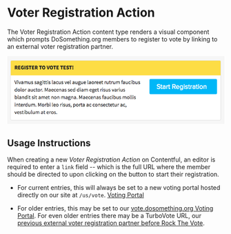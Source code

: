 # Voter Registration Action

The Voter Registration Action content type renders a visual component which prompts DoSomething.org members to register to vote by linking to an external voter registration partner.

![Voter Registration Action component](../../.gitbook/assets/voter-registration-action-component.png)

## Usage Instructions

When creating a new _Voter Registration Action_ on Contentful, an editor is required to enter a `link` field -- which is the full URL where the member should be directed to upon clicking on the button to start their registration.

-   For current entries, this will always be set to a new voting portal hosted directly on our site at `/us/vote`. [Voting Portal](development/features/voter-registration.md#voting-portal)

-   For older entries, this may be set to our [vote.dosomething.org Voting Portal](development/features/voter-registration.md#voting-portal). For even older entries there may be a TurboVote URL, our [previous external voter registration partner before Rock The Vote](https://github.com/DoSomething/chompy/tree/master/docs/imports#rock-the-vote).
